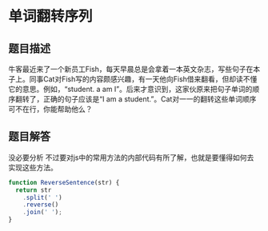 # 单词翻转序列

## 题目描述

牛客最近来了一个新员工Fish，每天早晨总是会拿着一本英文杂志，写些句子在本子上。同事Cat对Fish写的内容颇感兴趣，有一天他向Fish借来翻看，但却读不懂它的意思。例如，“student. a am I”。后来才意识到，这家伙原来把句子单词的顺序翻转了，正确的句子应该是“I am a student.”。Cat对一一的翻转这些单词顺序可不在行，你能帮助他么？

## 题目解答

没必要分析
不过要对js中的常用方法的内部代码有所了解，也就是要懂得如何去实现这些方法。


```javascript
function ReverseSentence(str) {
  return str
    .split(' ')
    .reverse()
    .join(' ');
}
```